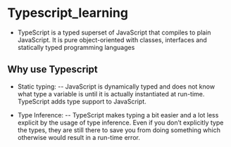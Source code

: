 # Typescript_learning
- TypeScript is a typed superset of JavaScript that compiles to plain JavaScript. It is pure object-oriented with classes, interfaces and statically typed programming languages

## Why use Typescript
- Static typing:
  -- JavaScript is dynamically typed and does not know what type a variable is until it is actually instantiated at run-time. TypeScript adds type support to JavaScript.

- Type Inference:
  -- TypeScript makes typing a bit easier and a lot less explicit by the usage of type inference. Even if you don’t explicitly type the types, they are still there to save you from doing something which otherwise would result in a run-time error.
